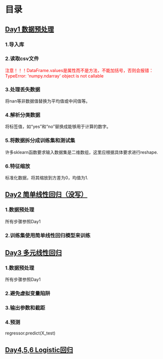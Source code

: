 # 目录
## [Day1 数据预处理](https://github.com/grey-wings/Data-Science-Learning-Process/blob/main/%E6%9C%BA%E5%99%A8%E5%AD%A6%E4%B9%A0/100-Days-Of-ML-Code/Day1.py)
### 1.导入库
### 2.读取csv文件
<font color=#FF0000> 注意！！！DataFrame.values是属性而不是方法，不能加括号，否则会报错：TypeError: 'numpy.ndarray' object is not callable </font>   
### 3.处理丢失数据
将nan等非数据值替换为平均值或中间值等。
### 4.解析分类数据
将标签值，如“yes”和“no”替换成能够用于计算的数字。
### 5.将数据拆分成训练集和测试集
许多sklearn函数要求输入数据集是二维数组，这里应根据具体要求进行reshape.
### 6.特征缩放
标准化数据，将其缩放到方差为0，均值为1.

## [Day2 简单线性回归（没写）](https://github.com/grey-wings/Data-Science-Learning-Process/blob/main/%E6%9C%BA%E5%99%A8%E5%AD%A6%E4%B9%A0/100-Days-Of-ML-Code/Day2.py)
### 1.数据预处理
所有步骤参照Day1
### 2.训练集使用简单线性回归模型来训练

## [Day3 多元线性回归](https://github.com/grey-wings/Data-Science-Learning-Process/blob/main/%E6%9C%BA%E5%99%A8%E5%AD%A6%E4%B9%A0/100-Days-Of-ML-Code/Day3.py)
### 1.数据预处理
所有步骤参照Day1
### 2.避免虚拟变量陷阱
### 3.输出参数和截距
### 4.预测
regressor.predict(X_test)

## [Day4,5,6 Logistic回归](https://github.com/grey-wings/Data-Science-Learning-Process/blob/main/%E6%9C%BA%E5%99%A8%E5%AD%A6%E4%B9%A0/100-Days-Of-ML-Code/Day4_5_6.py)
